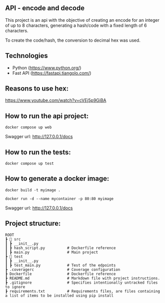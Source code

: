 ## API - encode and decode 

This project is an api with the objective of creating an encode for an integer of up to 8 characters, generating a hash/code with a fixed length of 6 characters.

To create the code/hash, the conversion to decimal hex was used.

## Technologies
- Python (https://www.python.org/)
- Fast API (https://fastapi.tiangolo.com/)

## Reasons to use hex:
https://www.youtube.com/watch?v=cVEj5p9GiBA

## How to run the api project:

    docker compose up web

Swagger url: http://127.0.0.1/docs

## How to run the tests:

    docker compose up test


## How to generate a docker image:

    docker build -t myimage .

    docker run -d --name mycontainer -p 80:80 myimage

Swagger url: http://127.0.0.1/docs


## Project structure:

``` text
ROOT
┣ 📂 src
┃ ┣ __init__.py 
┃ ┣ hash_script.py          # Dockerfile reference
┃ ┣ main.py                 # Main project
┣ 📂 test
┃ ┣ __init__.py
┃ ┣ test_main.py            # Test of the edpoints
┣ .coveragerc               # Coverage configuration
┣ Dockerfile                # Dockerfile reference
┣ README.md                 # Markdown file with project instructions.
┣ .gitignore                # Specifies intentionally untracked files to ignore
┣ requirements.txt          # Requirements files, are files containing a list of items to be installed using pip install
```
